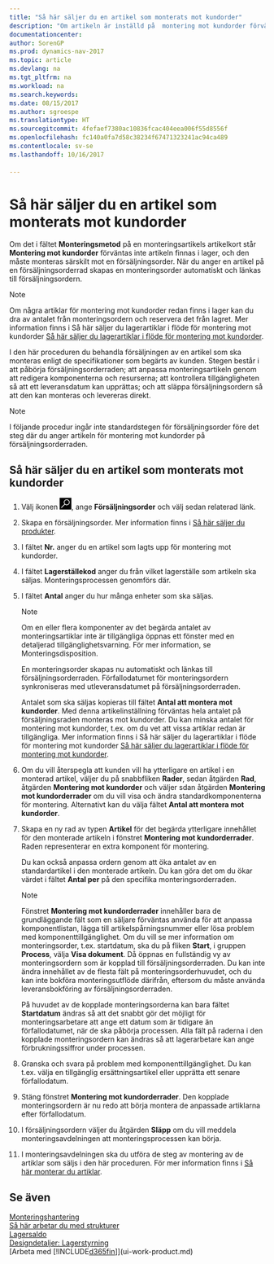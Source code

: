 ```yaml
---
title: "Så här säljer du en artikel som monterats mot kundorder"
description: "Om artikeln är inställd på  montering mot kundorder förväntas inte artikeln finnas i lager, och den måste monteras särskilt mot en försäljningsorder. När du anger en artikel på en försäljningsorderrad skapas en monteringsorder automatiskt och länkas till försäljningsordern."
documentationcenter: 
author: SorenGP
ms.prod: dynamics-nav-2017
ms.topic: article
ms.devlang: na
ms.tgt_pltfrm: na
ms.workload: na
ms.search.keywords: 
ms.date: 08/15/2017
ms.author: sgroespe
ms.translationtype: HT
ms.sourcegitcommit: 4fefaef7380ac10836fcac404eea006f55d8556f
ms.openlocfilehash: fc140a0fa7d58c38234f67471323241ac94ca489
ms.contentlocale: sv-se
ms.lasthandoff: 10/16/2017

---
```

# <a name="how-to-sell-items-assembled-to-order"></a>Så här säljer du en artikel som monterats mot kundorder
Om det i fältet **Monteringsmetod** på en monteringsartikels artikelkort står **Montering mot kundorder** förväntas inte artikeln finnas i lager, och den måste monteras särskilt mot en försäljningsorder. När du anger en artikel på en försäljningsorderrad skapas en monteringsorder automatiskt och länkas till försäljningsordern.  

> [!NOTE]  
>  Om några artiklar för montering mot kundorder redan finns i lager kan du dra av antalet från monteringsordern och reservera det från lagret. Mer information finns i Så här säljer du lagerartiklar i flöde för montering mot kundorder [Så här säljer du lagerartiklar i flöde för montering mot kundorder](assembly-how-to-sell-assemble-to-order-items-and-inventory-items-together.md).  

I den här proceduren du behandla försäljningen av en artikel som ska monteras enligt de specifikationer som begärts av kunden. Stegen består i att påbörja försäljningsorderraden; att anpassa monteringsartikeln genom att redigera komponenterna och resurserna; att kontrollera tillgängligheten så att ett leveransdatum kan upprättas; och att släppa försäljningsordern så att den kan monteras och levereras direkt.  

> [!NOTE]  
>  I följande procedur ingår inte standardstegen för försäljningsorder före det steg där du anger artikeln för montering mot kundorder på försäljningsorderraden.  

## <a name="to-sell-an-item-that-is-assembled-to-order"></a>Så här säljer du en artikel som monterats mot kundorder  
1.  Välj ikonen ![Söka efter sida eller rapport](media/ui-search/search_small.png "ikonen Söka efter sida eller rapport"), ange **Försäljningsorder** och välj sedan relaterad länk.  
2.  Skapa en försäljningsorder. Mer information finns i [Så här säljer du produkter](sales-how-sell-products.md).  
3.  I fältet **Nr.** anger du en artikel som lagts upp för montering mot kundorder.  
4.  I fältet **Lagerställekod** anger du från vilket lagerställe som artikeln ska säljas. Monteringsprocessen genomförs där.  
5.  I fältet **Antal** anger du hur många enheter som ska säljas.  

    > [!NOTE]  
    >  Om en eller flera komponenter av det begärda antalet av monteringsartiklar inte är tillgängliga öppnas ett fönster med en detaljerad tillgänglighetsvarning. För mer information, se Monteringsdisposition.  

    En monteringsorder skapas nu automatiskt och länkas till försäljningsorderraden. Förfallodatumet för monteringsordern synkroniseras med utleveransdatumet på försäljningsorderraden.  

    Antalet som ska säljas kopieras till fältet **Antal att montera mot kundorder**. Med denna artikelinställning förväntas hela antalet på försäljningsraden monteras mot kundorder. Du kan minska antalet för montering mot kundorder, t.ex. om du vet att vissa artiklar redan är tillgängliga. Mer information finns i Så här säljer du lagerartiklar i flöde för montering mot kundorder [Så här säljer du lagerartiklar i flöde för montering mot kundorder](assembly-how-to-sell-inventory-items-in-assemble-to-order-flows.md).  

6.  Om du vill återspegla att kunden vill ha ytterligare en artikel i en monterad artikel, väljer du på snabbfliken **Rader**, sedan åtgärden **Rad**, åtgärden **Montering mot kundorder** och väljer sdan åtgärden **Montering mot kundorderrader** om du vill visa och ändra standardkomponenterna för montering. Alternativt kan du välja fältet **Antal att montera mot kundorder**.  
7.  Skapa en ny rad av typen **Artikel** för det begärda ytterligare innehållet för den monterade artikeln i fönstret **Montering mot kundorderrader**. Raden representerar en extra komponent för montering.  

    Du kan också anpassa ordern genom att öka antalet av en standardartikel i den monterade artikeln. Du kan göra det om du ökar värdet i fältet **Antal per** på den specifika monteringsorderraden.  

    > [!NOTE]  
    >  Fönstret **Montering mot kundorderrader** innehåller bara de grundläggande fält som en säljare förväntas använda för att anpassa komponentlistan, lägga till artikelspårningsnummer eller lösa problem med komponenttillgänglighet. Om du vill se mer information om monteringsorder, t.ex. startdatum, ska du på fliken **Start**, i gruppen **Process**, välja **Visa dokument**. Då öppnas en fullständig vy av monteringsordern som är kopplad till försäljningsorderraden. Du kan inte ändra innehållet av de flesta fält på monteringsorderhuvudet, och du kan inte bokföra monteringsutflöde därifrån, eftersom du måste använda leveransbokföring av försäljningsorderraden.  
    >   
    >  På huvudet av de kopplade monteringsorderna kan bara fältet **Startdatum** ändras så att det snabbt gör det möjligt för monteringsarbetare att ange ett datum som är tidigare än förfallodatumet, när de ska påbörja processen. Alla fält på raderna i den kopplade monteringsordern kan ändras så att lagerarbetare kan ange förbrukningssiffror under processen.  

8.  Granska och svara på problem med komponenttillgänglighet. Du kan t.ex. välja en tillgänglig ersättningsartikel eller upprätta ett senare förfallodatum.  
9. Stäng fönstret **Montering mot kundorderrader**. Den kopplade monteringsordern är nu redo att börja montera de anpassade artiklarna efter förfallodatum.  
10. I försäljningsordern väljer du åtgärden **Släpp** om du vill meddela monteringsavdelningen att monteringsprocessen kan börja.  
11. I monteringsavdelningen ska du utföra de steg av montering av de artiklar som säljs i den här proceduren. För mer information finns i [Så här monterar du artiklar](assembly-how-to-assemble-items.md).  

## <a name="see-also"></a>Se även  
[Monteringshantering](assembly-assemble-items.md)  
[Så här arbetar du med strukturer](inventory-how-work-BOMs.md)  
[Lagersaldo](inventory-manage-inventory.md)  
[Designdetaljer: Lagerstyrning](design-details-warehouse-management.md)  
[Arbeta med [!INCLUDE[d365fin](includes/d365fin_md.md)]](ui-work-product.md)

